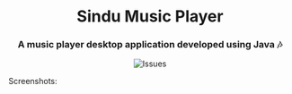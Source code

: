 <h1 align="center"> Sindu Music Player </h1>
<h3 align="center">A music player desktop application developed using Java 🎶</h3>

<p align="center">
<img alt="Issues" src="https://img.shields.io/badge/Development-Ongoing-brightgreen" />
</p>

Screenshots:

<p align="center>
          <img alt="Issues" src="https://github.com/UdithaIshan/sindu/blob/master/screenshots/Annotation%202020-10-08%20002958.png" />
</p>


